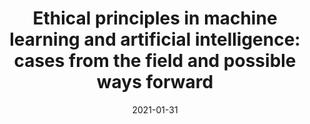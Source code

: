 ---
title: "Ethical principles in machine learning and artificial intelligence: cases from the field and possible ways forward"
authors:
    - "Samuele Lo Piano"
categories: 
    - "ethics"
    - "machine learning"
    - "ai"
    - "algorithms"
link: "https://www.nature.com/articles/s41599-020-0501-9#citeas"
date: "2021-01-31"
---